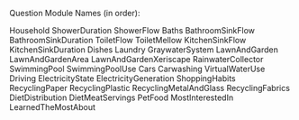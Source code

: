 Question Module Names (in order):

Household
ShowerDuration
ShowerFlow
Baths
BathroomSinkFlow
BathroomSinkDuration
ToiletFlow
ToiletMellow
KitchenSinkFlow
KitchenSinkDuration
Dishes
Laundry
GraywaterSystem
LawnAndGarden
LawnAndGardenArea
LawnAndGardenXeriscape
RainwaterCollector
SwimmingPool
SwimmingPoolUse
Cars
Carwashing
VirtualWaterUse
Driving
ElectricityState
ElectricityGeneration
ShoppingHabits
RecyclingPaper
RecyclingPlastic
RecyclingMetalAndGlass
RecyclingFabrics
DietDistribution
DietMeatServings
PetFood
MostInterestedIn
LearnedTheMostAbout
